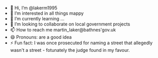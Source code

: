 - 👋 Hi, I’m @lakerm1995
- 👀 I’m interested in all things mappy
- 🌱 I’m currently learning ...
- 💞️ I’m looking to collaborate on local government projects
- 📫 How to reach me martin_laker@bathnes'gov.uk
- 😄 Pronouns: are a good idea
- ⚡ Fun fact: I was once prosecuted for naming a street that allegedly wasn't a street - fotunately the judge found in my favour.

<!---
lakerm1995/lakerm1995 is a ✨ special ✨ repository because its `README.md` (this file) appears on your GitHub profile.
You can click the Preview link to take a look at your changes.
--->
